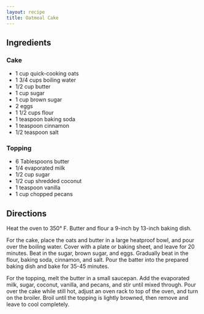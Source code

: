 ```yaml
---
layout: recipe
title: Oatmeal Cake
---
```


## Ingredients


### Cake

* 1 cup quick-cooking oats
* 1 3/4 cups boiling water
* 1/2 cup butter
* 1 cup sugar
* 1 cup brown sugar
* 2 eggs
* 1 1/2 cups flour
* 1 teaspoon baking soda
* 1 teaspoon cinnamon
* 1/2 teaspoon salt

### Topping

* 6 Tablespoons butter
* 1/4 evaporated milk
* 1/2 cup sugar
* 1/2 cup shredded coconut
* 1 teaspoon vanilla
* 1 cup chopped pecans

## Directions

Heat the oven to 350° F. Butter and flour a 9-inch by 13-inch baking
dish.

For the cake, place the oats and butter in a large heatproof bowl, and
pour over the boiling water. Cover with a plate or baking sheet, and
leave for 20 minutes. Beat in the sugar, brown sugar, and eggs.
Gradually beat in the flour, baking soda, cinnamon, and salt. Pour the
batter into the prepared baking dish and bake for 35-45 minutes.

For the topping, melt the butter in a small saucepan. Add the evaporated
milk, sugar, coconut, vanilla, and pecans, and stir until mixed through.
Pour over the cake while still hot, adjust an oven rack to top of the
oven, and turn on the broiler. Broil until the topping is lightly
browned, then remove and leave to cool completely.
